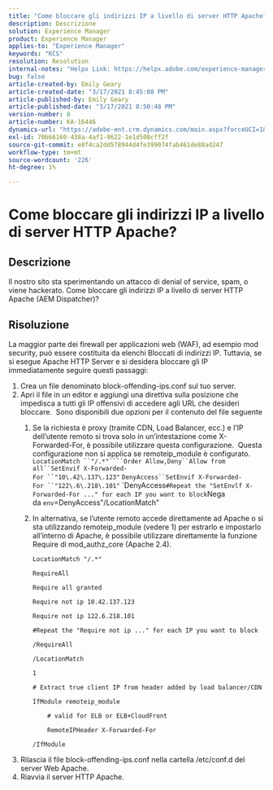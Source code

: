 ```yaml
---
title: "Come bloccare gli indirizzi IP a livello di server HTTP Apache?"
description: Descrizione
solution: Experience Manager
product: Experience Manager
applies-to: "Experience Manager"
keywords: "KCS"
resolution: Resolution
internal-notes: "Helpx Link: https://helpx.adobe.com/experience-manager/kb/block-ips-apache-http-server.html#remoteip_module"
bug: false
article-created-by: Emily Geary
article-created-date: "3/17/2021 8:45:08 PM"
article-published-by: Emily Geary
article-published-date: "3/17/2021 8:50:48 PM"
version-number: 8
article-number: KA-16446
dynamics-url: "https://adobe-ent.crm.dynamics.com/main.aspx?forceUCI=1&pagetype=entityrecord&etn=knowledgearticle&id=ad7893a3-6187-eb11-a812-000d3a593216"
exl-id: 70b66160-438a-4af1-9622-1e1d508cff2f
source-git-commit: e8f4ca2dd578944d4fe399074fab461de88ad247
workflow-type: tm+mt
source-wordcount: '226'
ht-degree: 1%

---
```


# Come bloccare gli indirizzi IP a livello di server HTTP Apache?

## Descrizione


Il nostro sito sta sperimentando un attacco di denial of service, spam, o viene hackerato. Come bloccare gli indirizzi IP a livello di server HTTP Apache (AEM Dispatcher)?


## Risoluzione


La maggior parte dei firewall per applicazioni web (WAF), ad esempio mod security, può essere costituita da elenchi Bloccati di indirizzi IP. Tuttavia, se si esegue Apache HTTP Server e si desidera bloccare gli IP immediatamente seguire questi passaggi:

1. Crea un file denominato block-offending-ips.conf sul tuo server.
2. Apri il file in un editor e aggiungi una direttiva sulla posizione che impedisca a tutti gli IP offensivi di accedere agli URL che desideri bloccare.  Sono disponibili due opzioni per il contenuto del file seguente
   1. Se la richiesta è proxy (tramite CDN, Load Balancer, ecc.) e l’IP dell’utente remoto si trova solo in un’intestazione come X-Forwarded-For, è possibile utilizzare questa configurazione.  Questa configurazione non si applica se remoteip_module è configurato.  `LocationMatch ``"/.*"````Order Allow,Deny``Allow from all``SetEnvif X-Forwarded-For ``"10\.42\.137\.123"` `DenyAccess``SetEnvif X-Forwarded-For ``"122\.6\.218\.101"` `DenyAccess``#Repeat the "SetEnvlf X-Forwarded-For ..." for each IP you want to block``Nega da ``env``=DenyAccess&quot;/LocationMatch&quot;
   2. In alternativa, se l’utente remoto accede direttamente ad Apache o si sta utilizzando remoteip_module (vedere 1) per estrarlo e impostarlo all’interno di Apache, è possibile utilizzare direttamente la funzione Require di mod_authz_core (Apache 2.4).


      `LocationMatch "/.*"`


      `RequireAll`


      `Require all granted`


      `Require not ip 10.42.137.123`


      `Require not ip 122.6.218.101`


      `#Repeat the "Require not ip ..." for each IP you want to block`


      `/RequireAll`


      `/LocationMatch`


      `1`


      `# Extract true client IP from header added by load balancer/CDN`


      `IfModule remoteip_module`


      `    # valid for ELB or ELB+CloudFront`


      `    RemoteIPHeader X-Forwarded-For`


      `/IfModule`
3. Rilascia il file block-offending-ips.conf nella cartella /etc/conf.d del server Web Apache.
4. Riavvia il server HTTP Apache.
